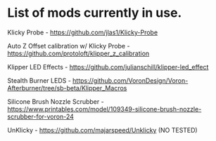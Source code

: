 # List of mods currently in use.

Klicky Probe - https://github.com/jlas1/Klicky-Probe

Auto Z Offset calibration w/ Klicky Probe - https://github.com/protoloft/klipper_z_calibration

Klipper LED Effects - https://github.com/julianschill/klipper-led_effect

Stealth Burner LEDS - https://github.com/VoronDesign/Voron-Afterburner/tree/sb-beta/Klipper_Macros

Silicone Brush Nozzle Scrubber - https://www.printables.com/model/109349-silicone-brush-nozzle-scrubber-for-voron-24

UnKlicky - https://github.com/majarspeed/Unklicky  (NO TESTED)
